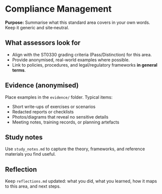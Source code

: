 # Compliance Management

**Purpose:** Summarise what this standard area covers in your own words. Keep it generic and site‑neutral.

## What assessors look for
- Align with the ST0330 grading criteria (Pass/Distinction) for this area.
- Provide anonymised, real-world examples where possible.
- Link to policies, procedures, and legal/regulatory frameworks **in general terms**.

## Evidence (anonymised)
Place examples in the `evidence/` folder. Typical items:
- Short write-ups of exercises or scenarios
- Redacted reports or checklists
- Photos/diagrams that reveal no sensitive details
- Meeting notes, training records, or planning artefacts

## Study notes
Use `study_notes.md` to capture the theory, frameworks, and reference materials you find useful.

## Reflection
Keep `reflections.md` updated: what you did, what you learned, how it maps to this area, and next steps.
